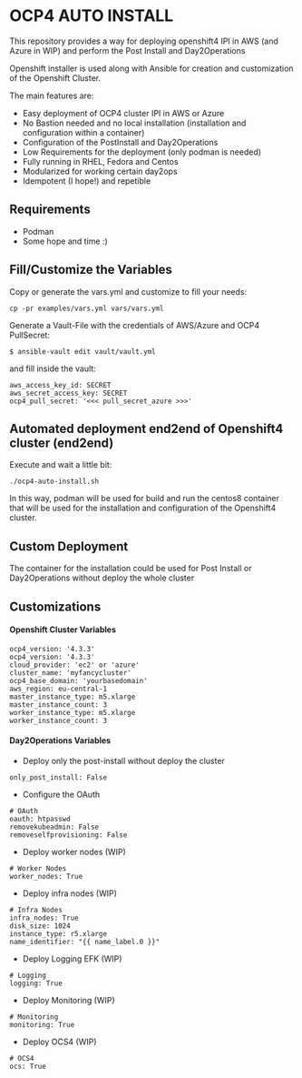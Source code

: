 # OCP4 AUTO INSTALL

This repository provides a way for deploying openshift4 IPI in AWS (and Azure in WIP)
and perform the Post Install and Day2Operations

Openshift installer is used along with Ansible for creation and customization of the Openshift Cluster.

The main features are:

* Easy deployment of OCP4 cluster IPI in AWS or Azure
* No Bastion needed and no local installation (installation and configuration within a container)
* Configuration of the PostInstall and Day2Operations
* Low Requirements for the deployment (only podman is needed)
* Fully running in RHEL, Fedora and Centos
* Modularized for working certain day2ops
* Idempotent (I hope!) and repetible

## Requirements

* Podman
* Some hope and time :)

## Fill/Customize the Variables

Copy or generate the vars.yml and customize to fill your needs:

```
cp -pr examples/vars.yml vars/vars.yml
```

Generate a Vault-File with the credentials of AWS/Azure and OCP4 PullSecret:

```
$ ansible-vault edit vault/vault.yml
```

and fill inside the vault:

```
aws_access_key_id: SECRET
aws_secret_access_key: SECRET
ocp4_pull_secret: '<<< pull_secret_azure >>>'
```

## Automated deployment end2end of Openshift4 cluster (end2end)

Execute and wait a little bit:

```
./ocp4-auto-install.sh
```

In this way, podman will be used for build and run the centos8 container that will be used for the installation and configuration of the Openshift4 cluster.

## Custom Deployment

The container for the installation could be used for Post Install or Day2Operations without deploy the whole cluster

## Customizations

#### Openshift Cluster Variables

```
ocp4_version: '4.3.3'
ocp4_version: '4.3.3'
cloud_provider: 'ec2' or 'azure'
cluster_name: 'myfancycluster'
ocp4_base_domain: 'yourbasedomain'
aws_region: eu-central-1
master_instance_type: m5.xlarge
master_instance_count: 3
worker_instance_type: m5.xlarge
worker_instance_count: 3
```

#### Day2Operations Variables

* Deploy only the post-install without deploy the cluster

```
only_post_install: False
```

* Configure the OAuth

```
# OAuth
oauth: htpasswd
removekubeadmin: False
removeselfprovisioning: False
```

* Deploy worker nodes (WIP)

```
# Worker Nodes
worker_nodes: True
```

* Deploy infra nodes (WIP)

```
# Infra Nodes
infra_nodes: True
disk_size: 1024
instance_type: r5.xlarge
name_identifier: "{{ name_label.0 }}"
```

* Deploy Logging EFK (WIP)

```
# Logging
logging: True
```

* Deploy Monitoring (WIP)

```
# Monitoring
monitoring: True
```

* Deploy OCS4 (WIP)

```
# OCS4
ocs: True
```
